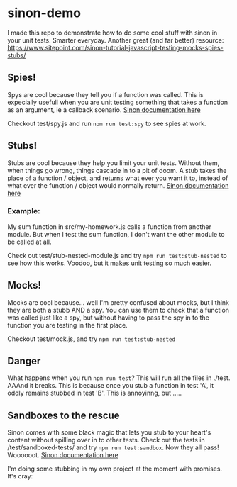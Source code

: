 # sinon-demo
I made this repo to demonstrate how to do some cool stuff with sinon in your unit tests.  Smarter everyday.
Another great (and far better) resource: https://www.sitepoint.com/sinon-tutorial-javascript-testing-mocks-spies-stubs/

## Spies!
Spys are cool because they tell you if a function was called.  This is expecially usefull when you are unit testing something that takes a function as an argument, ie a callback scenario.  [Sinon documentation here](http://sinonjs.org/releases/v1.17.7/spies) 

Checkout test/spy.js and run `npm run test:spy` to see spies at work.

## Stubs!
Stubs are cool because they help you limit your unit tests.  Without them, when things go wrong, things cascade in to a pit of doom.  A stub takes the place of a function / object, and returns what ever you want it to, instead of what ever the function / object would normally return. [Sinon documentation here](http://sinonjs.org/releases/v1.17.7/stubs) 

### Example:
My sum function in src/my-homework.js calls a function from another module.  But when I test the sum function, I don't want the other module to be called at all.  

Check out test/stub-nested-module.js and try `npm run test:stub-nested` to see how this works.  Voodoo, but it makes unit testing so much easier.

## Mocks!
Mocks are cool because... well I'm pretty confused about mocks, but I think they are both a stubb AND a spy.  You can use them  to check that a function was called just like a spy, but without having to pass the spy in to the function you are testing in the first place. 

Checkout test/mock.js, and try `npm run test:stub-nested`

## Danger
What happens when you run `npm run test`?  This will run all the files in ./test.  AAAnd it breaks.  This is because once you stub a function in test 'A', it oddly remains stubbed in test 'B'.  This is annoyinng, but .....

## Sandboxes to the rescue
Sinon comes with some black magic that lets you stub to your heart's content without spilling over in to other tests.  Check out the tests in /test/sandboxed-tests/ and try `npm run test:sandbox`.  Now they all pass!  Woooooot.  [Sinon documentation here](http://sinonjs.org/releases/v1.17.7/sandbox) 

I'm doing some stubbing in my own project at the moment with promises.  It's cray: 





